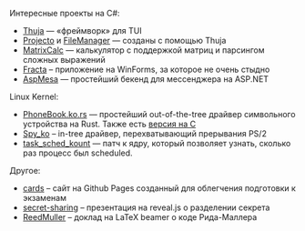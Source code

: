 Интересные проекты на C#:
- [Thuja](https://github.com/ik-hse-projects/Thuja) — «фреймворк» для TUI
- [Projecto](https://github.com/ik-hse-projects/Projecto) и [FileManager](https://github.com/ik-hse-projects/FileManager) — созданы с помощью Thuja
- [MatrixCalc](https://github.com/ik-hse-projects/MatrixCalc) — калькулятор с поддержкой матриц и парсингом сложных выражений
- [Fracta](https://github.com/ik-hse-projects/Fracta) – приложение на WinForms, за которое не очень стыдно
- [AspMesa](https://github.com/ik-hse-projects/AspMesa) — простейший бекенд для мессенджера на ASP.NET

Linux Kernel:
- [PhoneBook.ko.rs](https://github.com/ik-hse-projects/PhoneBook.rs.ko) — простейший out-of-the-tree драйвер символьного устройства на Rust. Также есть [версия на C](https://github.com/ik-hse-projects/PhoneBook.ko)
- [Spy_ko](https://github.com/ik-hse-projects/Spy_ko) – in-tree драйвер, перехватывающий прерывания PS/2
- [task_sched_kount](https://github.com/ik-hse-projects/task_sched_kount) — патч к ядру, который позволяет узнать, сколько раз процесс был scheduled.

Другое:
- [cards](https://github.com/ik-hse-projects/cards) – сайт на Github Pages созданный для облегчения подготовки к экзаменам
- [secret-sharing](https://github.com/ik-hse-projects/secret-sharing) – презентация на reveal.js о разделении секрета
- [ReedMuller](https://github.com/ik-hse-projects/ReedMuller) – доклад на LaTeX beamer о коде Рида-Маллера

